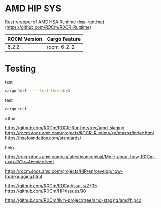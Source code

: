 # AMD HIP SYS

Rust wrapper of AMD HSA Runtime (hsa-runtime) (https://github.com/ROCm/ROCR-Runtime)

| ROCM Version | Cargo Feature |          
|:-------------|:--------------|
| 6.2.2        | rocm_6_2_2    |


# Testing

test
```bash
cargo test -- --test-threads=1
```

test
```bash
cargo test
```


other

https://github.com/ROCm/ROCR-Runtime/tree/amd-staging
https://rocm.docs.amd.com/projects/ROCR-Runtime/en/master/index.html
https://hsafoundation.com/standards/


help

https://rocm.docs.amd.com/en/latest/conceptual/More-about-how-ROCm-uses-PCIe-Atomics.html

https://rocm.docs.amd.com/projects/HIP/en/develop/how-to/debugging.html

https://github.com/ROCm/ROCm/issues/2705
https://github.com/ROCm/HIP/issues/90

https://github.com/ROCm/llvm-project/tree/amd-staging/amd/hipcc
